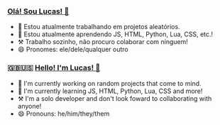 ### [Olá! Sou Lucas! 👋](https://luca4s.github.io/)

- 🔭 Estou atualmente trabalhando em projetos aleatórios.
- 🌱 Estou atualmente aprendendo JS, HTML, Python, Lua, CSS, etc.!
- ⚒ Trabalho sozinho, não procuro colaborar com nínguem!
- 😄 Pronomes: ele/dele/qualquer outro


### 🇬🇧🇺🇸 [Hello! I'm Lucas! 👋](https://luca4s.github.io/)

- 🔭 I'm currently working on random projects that come to mind.
- 🌱 I'm currently learning JS, HTML, Python, Lua, CSS and more!
- ⚒ I'm a solo developer and don't look foward to collaborating with anyone!
- 😄 Pronouns: he/him/they/them
